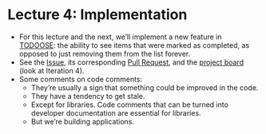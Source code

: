 # Lecture 4: Implementation

- For this lecture and the next, we’ll implement a new feature in [TODOOSE](https://github.com/jhu-oose/todoose/): the ability to see items that were marked as completed, as opposed to just removing them from the list forever.
- See the [Issue](https://github.com/jhu-oose/todoose/issues/24), its corresponding [Pull Request](https://github.com/jhu-oose/todoose/pull/25), and the [project board](https://github.com/jhu-oose/todoose/projects/3) (look at Iteration 4).
- Some comments on code comments:
  - They’re usually a sign that something could be improved in the code.
  - They have a tendency to get stale.
  - Except for libraries. Code comments that can be turned into developer documentation are essential for libraries.
  - But we’re building applications.
